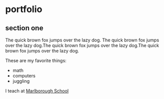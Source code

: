 # portfolio

## section one

The quick brown fox jumps over the lazy dog.
The quick brown fox jumps over the lazy dog.The quick brown fox jumps over the lazy dog.The quick brown fox jumps over the lazy dog.


These are my favorite things:

* math
* computers
* juggling

I teach at [Marlborough School](http://marlborough.org)


<script src="processing.min.js"></script>

<canvas data-processing-sources="bouncing_ball.pde"></canvas>


